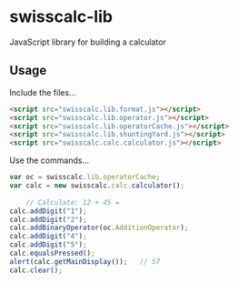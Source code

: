 # swisscalc-lib
JavaScript library for building a calculator

## Usage

Include the files...

```html
<script src="swisscalc.lib.format.js"></script>
<script src="swisscalc.lib.operator.js"></script>
<script src="swisscalc.lib.operatorCache.js"></script>
<script src="swisscalc.lib.shuntingYard.js"></script>
<script src="swisscalc.calc.calculator.js"></script>
```

Use the commands...

```javascript
var oc = swisscalc.lib.operatorCache;
var calc = new swisscalc.calc.calculator();
	
	// Calculate: 12 + 45 = 	
calc.addDigit("1");
calc.addDigit("2");
calc.addBinaryOperator(oc.AdditionOperator);
calc.addDigit("4");
calc.addDigit("5");
calc.equalsPressed();
alert(calc.getMainDisplay());	// 57
calc.clear();
```
